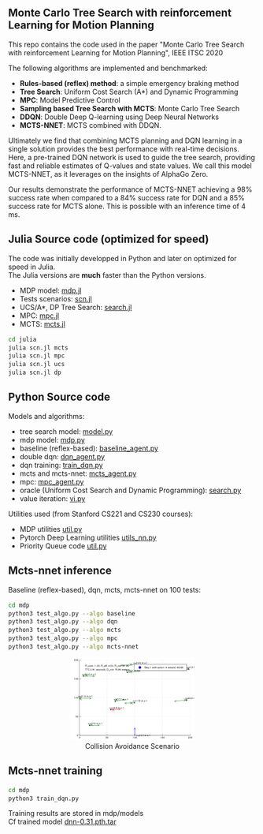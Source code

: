 ## Monte Carlo Tree Search with reinforcement Learning for Motion Planning

This repo contains the code used in the paper "Monte Carlo Tree Search with reinforcement Learning for Motion Planning", IEEE ITSC 2020

The following algorithms are implemented and benchmarked:
- **Rules-based (reflex) method**: a simple emergency braking method
- **Tree Search**: Uniform Cost Search (A*) and Dynamic Programming
- **MPC**: Model Predictive Control
- **Sampling based Tree Search with MCTS**: Monte Carlo Tree Search
- **DDQN**: Double Deep Q-learning using Deep Neural Networks
- **MCTS-NNET**: MCTS combined with DDQN. 


Ultimately we find that combining MCTS planning and DQN learning in a single solution provides the best performance with real-time decisions. Here, a pre-trained DQN network is used to guide the tree search, providing fast and reliable estimates of Q-values and state values. We call this model MCTS-NNET, as it leverages on the insights of AlphaGo Zero.  

Our results demonstrate the performance of MCTS-NNET achieving a 98% success rate when compared to a 84% success rate for DQN and a 85% success rate for MCTS alone. This is possible with an inference time of 4 ms.


## Julia Source code (optimized for speed)  
The code was initially developped in Python and later on optimized for speed in Julia.  
The Julia versions are **much** faster than the Python versions.
* MDP model: [mdp.jl](https://github.com/PhilippeW83440/mcts-nnet/blob/master/julia/mdp.jl)
* Tests scenarios: [scn.jl](https://github.com/PhilippeW83440/mcts-nnet/blob/master/julia/scn.jl)
* UCS/A*, DP Tree Search: [search.jl](https://github.com/PhilippeW83440/mcts-nnet/blob/master/julia/search.jl)
* MPC: [mpc.jl](https://github.com/PhilippeW83440/mcts-nnet/blob/master/julia/mpc.jl)
* MCTS: [mcts.jl](https://github.com/PhilippeW83440/mcts-nnet/blob/master/julia/mcts.jl)

```bash
cd julia
julia scn.jl mcts
julia scn.jl mpc
julia scn.jl ucs
julia scn.jl dp
```


## Python Source code  

Models and algorithms:  
* tree search model: [model.py](https://github.com/PhilippeW83440/mcts-nnet/blob/master/search/model.py)  
* mdp model: [mdp.py](https://github.com/PhilippeW83440/mcts-nnet/blob/master/mdp/mdp.py)  
* baseline (reflex-based): [baseline_agent.py](https://github.com/PhilippeW83440/mcts-nnet/blob/master/mdp/baseline_agent.py)  
* double dqn: [dqn_agent.py](https://github.com/PhilippeW83440/mcts-nnet/blob/master/mdp/dqn_agent.py)  
* dqn training: [train_dqn.py](https://github.com/PhilippeW83440/mcts-nnet/blob/master/mdp/train_dqn.py) 
* mcts and mcts-nnet: [mcts_agent.py](https://github.com/PhilippeW83440/mcts-nnet/blob/master/mdp/mcts_agent.py)  
* mpc: [mpc_agent.py](https://github.com/PhilippeW83440/mcts-nnet/blob/master/mdp/mpc_agent.py)  
* oracle (Uniform Cost Search and Dynamic Programming): [search.py](https://github.com/PhilippeW83440/mcts-nnet/blob/master/search/search.py)  
* value iteration: [vi.py](https://github.com/PhilippeW83440/mcts-nnet/blob/master/mdp/vi.py)  
  
  
Utilities used (from Stanford CS221 and CS230 courses):
* MDP utilities [util.py](https://github.com/PhilippeW83440/mcts-nnet/blob/master/mdp/util.py)   
* Pytorch Deep Learning utilities [utils_nn.py](https://github.com/PhilippeW83440/mcts-nnet/blob/master/mdp/utils_nn.py) 
* Priority Queue code [util.py](https://github.com/PhilippeW83440/mcts-nnet/blob/master/search/util.py) 


## Mcts-nnet inference

Baseline (reflex-based), dqn, mcts, mcts-nnet on 100 tests:

```bash
cd mdp
python3 test_algo.py --algo baseline
python3 test_algo.py --algo dqn
python3 test_algo.py --algo mcts
python3 test_algo.py --algo mpc
python3 test_algo.py --algo mcts-nnet
```

[//]: # (Image References)
[image1]: ./act.gif

<p align="center">
     <img src="./act.gif" alt="Collision Avoidance Scenario" width="50%" height="50%">
     <br>Collision Avoidance Scenario
</p>
  
  
## Mcts-nnet training

```bash
cd mdp
python3 train_dqn.py
```

Training results are stored in mdp/models  
Cf trained model [dnn-0.31.pth.tar](https://github.com/PhilippeW83440/mcts-nnet/blob/master/mdp/models/dnn-0.31.pth.tar)  

